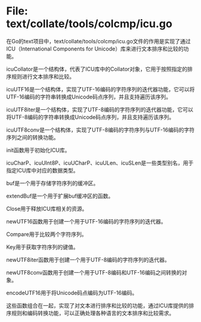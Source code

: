 # File: text/collate/tools/colcmp/icu.go

在Go的text项目中，text/collate/tools/colcmp/icu.go文件的作用是实现了通过ICU（International Components for Unicode）库来进行文本排序和比较的功能。

icuCollator是一个结构体，代表了ICU库中的Collator对象，它用于按照指定的排序规则进行文本排序和比较。

icuUTF16是一个结构体，实现了UTF-16编码的字符序列的迭代器功能，它可以将UTF-16编码的字符串转换成Unicode码点序列，并且支持遍历该序列。

icuUTF8iter是一个结构体，实现了UTF-8编码的字符序列的迭代器功能，它可以将UTF-8编码的字符串转换成Unicode码点序列，并且支持遍历该序列。

icuUTF8conv是一个结构体，实现了UTF-8编码的字符序列与UTF-16编码的字符序列之间的转换功能。

init函数用于初始化ICU库。

icuCharP、icuUInt8P、icuUCharP、icuULen、icuSLen是一些类型别名，用于指定ICU库中对应的数据类型。

buf是一个用于存储字符序列的缓冲区。

extendBuf是一个用于扩展buf缓冲区的函数。

Close用于释放ICU库相关的资源。

newUTF16函数用于创建一个用于UTF-16编码的字符序列的迭代器。

Compare用于比较两个字符序列。

Key用于获取字符序列的键值。

newUTF8iter函数用于创建一个用于UTF-8编码的字符序列的迭代器。

newUTF8conv函数用于创建一个用于UTF-8编码和UTF-16编码之间转换的对象。

encodeUTF16用于将Unicode码点编码为UTF-16编码。

这些函数组合在一起，实现了对文本进行排序和比较的功能，通过ICU库提供的排序规则和编码转换功能，可以正确处理各种语言的文本排序和比较需求。

